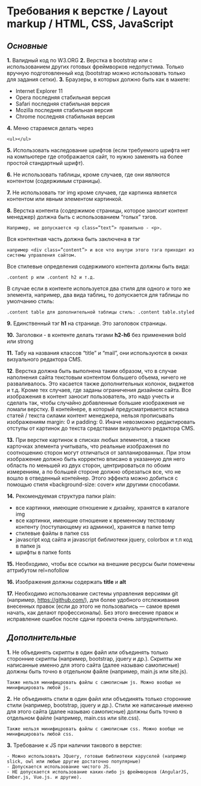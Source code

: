 # Требования к верстке / Layout markup / HTML, CSS, JavaScript
## _Основные_
**1.** Валидный код по W3.ORG
**2.** Верстка в bootstrap или с использованием других готовых фреймворков недопустима. Только вручную
подготовленный код (bootstrap можно использовать только для задания сетки).
**3.**  Браузеры, в которых должно быть как в макете:
- Internet Explorer 11
- Opera последняя стабильная версия
- Safari последняя стабильная версия
- Mozilla последняя стабильная версия
- Chrome последняя стабильная версия

**4.**  Меню стараемся делать через

    <ul></ul>
    
**5.** Использовать наследование шрифтов (если требуемого шрифта нет на компьютере где отображается сайт, то нужно заменять на более простой стандартный шрифт).

**6.** Не использовать таблицы, кроме случаев, где они являются контентом (содержимым страницы).

**7.** Не использовать тэг img кроме случаев, где картинка является контентом или явным элементом картинкой.

**8.** Верстка контента (содержимое страницы, которое заносит контент менеджер) должна быть с использованием “голых” тэгов.

    Например, не допускается <p class=”text”> правильно - <p>.
    
Вся контентная часть должна быть заключена в тэг

    например <div class=”content”> и все что внутри этого тэга приходит из системы управления сайтом. 
 Все стилевые определения содержимого контента должны быть вида:
 
    .content p или .content h2 и т.д.
В случае если в контенте используется два стиля для одного и того же элемента, например, два вида таблиц,
то допускается для таблицы по умолчанию стиль:

    .content table для дополнительной таблицы стиль: .content table.styled
**9.** Единственный тэг **h1** на странице. Это заголовок страницы.

**10.** Заголовки - в контенте делать тэгами **h2-h6** без применения bold или strong

**11.** Табу на названия классов “title” и “mail”, они используются в окнах визуального редактора CMS.

**12**. Верстка должна быть выполнена таким образом, что в случае наполнения сайта текстовым контентом
большего объема, ничего не разваливалось. Это касается также дополнительных колонок, виджетов и т.д.
Кроме тех случаев, где заданы ограничения дизайном сайта. Все изображения в контент заносит
пользователь, это надо учесть и сделать так, чтобы случайно добавленные большие изображения не ломали
верстку. В контейнере, в который предусматривается вставка статей / текста силами контент менеджера,
нельзя прописывать изображениям margin: 0 и padding: 0. Иначе невозможно редактировать отступы от
картинок до текста средствами визуального редактора CMS.

**13.** При верстке картинок в списках любых элементов, а также карточках элемента учитывать, что реальные
изображения по соотношению сторон могут отличаться от запланированных. При этом изображение должно
быть корректно вписано в указанную для него область по меньшей из двух сторон, центрироваться по обоим
измерениям, а по большей стороне должно обрезаться все, что не вошло в отведенный контейнер. Этого
эффекта можно добиться с помощью стиля «background-size: cover» или другими способами.

**14.** Рекомендуемая структура папки plain:
 - все картинки, имеющие отношение к дизайну, хранятся в каталоге img
 - все картинки, имеющие отношение к временному тестовому контенту (поступающему из админки),
хранятся в папке temp
 - стилевые файлы в папке css
 - javascript код сайта и javascript библиотеки jquery, colorbox и т.п код в папке js
 - шрифты в папке fonts
 
**15.** Необходимо, чтобы все ссылки на внешние ресурсы были помечены аттрибутом rel=nofollow

**16.** Изображения должны содержать **title** и **alt**

**17.** Необходимо использование системы управления версиями git (например, https://github.com/), для более удобного отслеживания внесенных правок (если до этого не пользовались — самое время начать, как делают профессионалы). Без этого внесение правок и исправление ошибок после сдачи проекта очень затруднительно.

## _Дополнительные_
**1.** Не объединять скрипты в один файл или объединять только сторонние скрипты (например, bootstrap, jquery и др.). Скрипты же написанные именно для этого сайта (далее называю самописные) должны быть точно в отдельном файле (например, main.js или site.js).

    Также нельзя минифицровать файлы с самописным js. Можно вообще не минифицировать любой js.

**2.** Не объединять стили в один файл или объединять только сторонние стили (например, bootstrap, jquery и др.). Стили же написанные именно для этого сайта (далее называю самописные) должны быть точно в отдельном файле (например, main.css или site.css).

    Также нельзя минифицровать файлы с самописным css. Можно вообще не минифицировать любой css.

**3.** Требование к JS при наличии такового в верстке: 

    - Можно использовать JQuery, готовые библиотеки каруселей (например slick, owl или любые другие достаточно популярные)
    - Допускается использование чистого JS.
    - НЕ допускается использование каких-либо js фреймворков (AngularJS, Ember.js, Vue.js. и другие).
